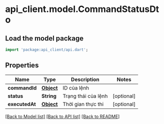 # api_client.model.CommandStatusDto

## Load the model package
```dart
import 'package:api_client/api.dart';
```

## Properties
Name | Type | Description | Notes
------------ | ------------- | ------------- | -------------
**commandId** | [**Object**](.md) | ID của lệnh | 
**status** | **String** | Trạng thái của lệnh | [optional] 
**executedAt** | [**Object**](.md) | Thời gian thực thi | [optional] 

[[Back to Model list]](../README.md#documentation-for-models) [[Back to API list]](../README.md#documentation-for-api-endpoints) [[Back to README]](../README.md)


